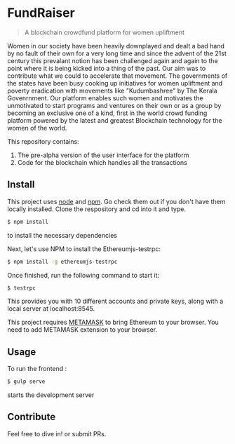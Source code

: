 # FundRaiser

> A blockchain crowdfund platform for women upliftment

Women in our society have been heavily downplayed and dealt a bad hand by no fault of their own for a very long time and since the advent of the 21st century this prevalant notion has been challenged again and again to the point where it is being kicked into a thing of the past. Our aim was to contribute what we could to accelerate that movement. The governments of the states have been busy cooking up initiatives for women upliftment and poverty eradication with movements like "Kudumbashree" by The Kerala Govenrnment. Our platform enables such women and motivates the unmotivated to start programs and ventures on their own or as a group by becoming an exclusive one of a kind, first in the world crowd funding platform powered by the latest and greatest Blockchain technology for the women of the world. 

This repository contains:

1. The pre-alpha version of the user interface for the platform
2. Code for the blockchain which handles all the transactions

## Install

This project uses [node](http://nodejs.org) and [npm](https://npmjs.com). Go check them out if you don't have them locally installed. 
Clone the respository and cd into it and type.

```sh
$ npm install
```
to install the necessary dependencies

Next, let's use NPM to install the Ethereumjs-testrpc:

```sh
$ npm install -g ethereumjs-testrpc
```
Once finished, run the following command to start it:

```sh
$ testrpc
```
This provides you with 10 different accounts and private keys, along with a local server at localhost:8545.

This project requires [METAMASK](https://metamask.io/) to bring Ethereum to your browser. You need to add METAMASK extension to your browser.


## Usage

To run the frontend :

```sh
$ gulp serve
```
starts the development server

## Contribute

Feel free to dive in! or submit PRs.
